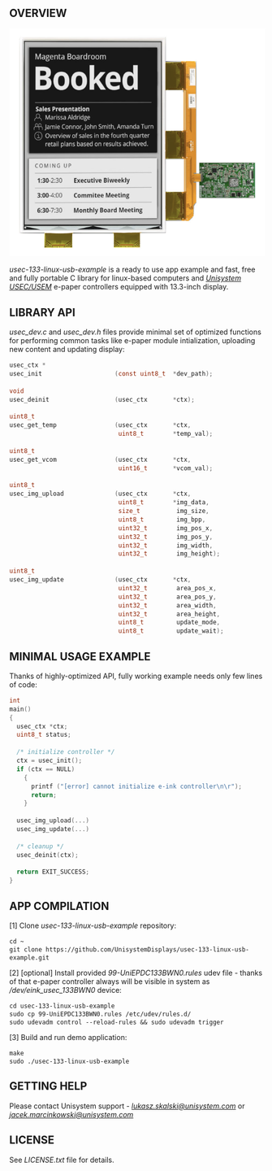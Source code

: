 OVERVIEW
--------
![img1](/Docs/img_1.png)

*usec-133-linux-usb-example* is a ready to use app example and fast, free and fully portable C library for linux-based computers and [*Unisystem USEC/USEM*](https://unisystem.com/product/displays-e-paper/displays/usec133sbsusn-electronic-paper-display-from-unisystem-co)  e-paper controllers equipped with 13.3-inch display.

LIBRARY API
-----------

*usec_dev.c* and *usec_dev.h* files provide minimal set of optimized functions for performing common tasks like e-paper module intialization, uploading new content and updating display:

```c
usec_ctx *
usec_init                    (const uint8_t  *dev_path);

void
usec_deinit                  (usec_ctx       *ctx);

uint8_t
usec_get_temp                (usec_ctx       *ctx,
                              uint8_t        *temp_val);

uint8_t
usec_get_vcom                (usec_ctx       *ctx,
                              uint16_t       *vcom_val);

uint8_t
usec_img_upload              (usec_ctx       *ctx,
                              uint8_t        *img_data,
                              size_t          img_size,
                              uint8_t         img_bpp,
                              uint32_t        img_pos_x,
                              uint32_t        img_pos_y,
                              uint32_t        img_width,
                              uint32_t        img_height);

uint8_t
usec_img_update              (usec_ctx       *ctx,
                              uint32_t        area_pos_x,
                              uint32_t        area_pos_y,
                              uint32_t        area_width,
                              uint32_t        area_height,
                              uint8_t         update_mode,
                              uint8_t         update_wait);
```

MINIMAL USAGE EXAMPLE
---------------------

Thanks of highly-optimized API, fully working example needs only few lines of code:

```c
int
main()
{
  usec_ctx *ctx;
  uint8_t status;

  /* initialize controller */
  ctx = usec_init();
  if (ctx == NULL)
    {
      printf ("[error] cannot initialize e-ink controller\n\r");
      return;
    }

  usec_img_upload(...)
  usec_img_update(...)

  /* cleanup */
  usec_deinit(ctx);

  return EXIT_SUCCESS;
}
```

APP COMPILATION
---------------

[1] Clone *usec-133-linux-usb-example* repository:

```
cd ~
git clone https://github.com/UnisystemDisplays/usec-133-linux-usb-example.git
```

[2] [optional] Install provided *99-UniEPDC133BWN0.rules* udev file - thanks of that e-paper controller always will be visible in system as */dev/eink_usec_133BWN0* device: 

```
cd usec-133-linux-usb-example
sudo cp 99-UniEPDC133BWN0.rules /etc/udev/rules.d/
sudo udevadm control --reload-rules && sudo udevadm trigger
```

[3] Build and run demo application:

```
make
sudo ./usec-133-linux-usb-example
```

GETTING HELP
------------

Please contact Unisystem support - [*<lukasz.skalski@unisystem.com>*](lukasz.skalski@unisystem.com) or [*<jacek.marcinkowski@unisystem.com>*](jacek.marcinkowski@unisystem.com)

LICENSE
-------

See *LICENSE.txt* file for details.
